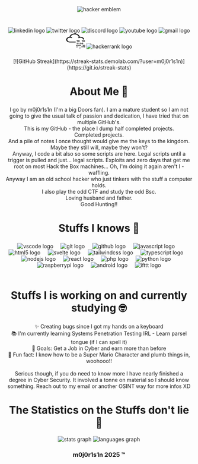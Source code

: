 <div align="center">
  <img src='http://www.catb.org/hacker-emblem/glider.png' alt='hacker emblem'>
</div>

###

<br clear="both">

<div align="center">
  <img src="https://raw.githubusercontent.com/maurodesouza/profile-readme-generator/master/src/assets/icons/social/linkedin/default.svg" width="52" height="40" alt="linkedin logo"  />
  <img src="https://raw.githubusercontent.com/maurodesouza/profile-readme-generator/master/src/assets/icons/social/twitter/default.svg" width="52" height="40" alt="twitter logo"  />
  <img src="https://raw.githubusercontent.com/maurodesouza/profile-readme-generator/master/src/assets/icons/social/discord/default.svg" width="52" height="40" alt="discord logo"  />
  <img src="https://raw.githubusercontent.com/maurodesouza/profile-readme-generator/master/src/assets/icons/social/youtube/default.svg" width="52" height="40" alt="youtube logo"  />
  <img src="https://raw.githubusercontent.com/maurodesouza/profile-readme-generator/master/src/assets/icons/social/gmail/default.svg" width="52" height="40" alt="gmail logo"  />
  <img src="https://raw.githubusercontent.com/maurodesouza/profile-readme-generator/master/src/assets/icons/social/tryhackme/default.svg" width="52" height="40" alt="tryhackme logo"  />
  <img src="https://raw.githubusercontent.com/maurodesouza/profile-readme-generator/master/src/assets/icons/social/hackerrank/default.svg" width="52" height="40" alt="hackerrank logo"  />
</div>

###

<div align="center">
  [![GitHub Streak](https://streak-stats.demolab.com/?user=m0j0r1s1n)](https://git.io/streak-stats)
</div>

###

<h1 align="center">About Me 👋</h1>

###

<p align="center">I go by m0j0r1s1n (I'm a big Doors fan). I am a mature student so I am not going to give the usual talk of passion and dedication, I have tried that on multiple GitHub's. <br>This is my GitHub - the place I dump half completed projects.  <br>Completed projects.<br>And a pile of notes I once thought would give me the keys to the kingdom. Maybe they still will, maybe they won't? <br>Anyway, I code a bit also so some scripts are here. Legal scripts until a trigger is pulled and just... legal scripts. Exploits and zero days that get me root on most Hack the Box machines... Oh, I'm doing it again aren't I - waffling. <br>Anyway I am an old school hacker who just tinkers with the stuff a computer holds.<br>I also play the odd CTF and study the odd Bsc.<br>Loving husband and father.<br>Good Hunting!!</p>

###

<h1 align="center">Stuffs I knows 🧠</h1>

###

<div align="center">
  <img src="https://cdn.jsdelivr.net/gh/devicons/devicon/icons/vscode/vscode-original.svg" height="40" alt="vscode logo"  />
  <img width="12" />
  <img src="https://cdn.jsdelivr.net/gh/devicons/devicon/icons/git/git-original.svg" height="40" alt="git logo"  />
  <img width="12" />
  <img src="https://cdn.jsdelivr.net/gh/devicons/devicon/icons/github/github-original.svg" height="40" alt="github logo"  />
  <img width="12" />
  <img src="https://cdn.jsdelivr.net/gh/devicons/devicon/icons/javascript/javascript-original.svg" height="40" alt="javascript logo"  />
  <img width="12" />
  <img src="https://cdn.jsdelivr.net/gh/devicons/devicon/icons/html5/html5-original.svg" height="40" alt="html5 logo"  />
  <img width="12" />
  <img src="https://cdn.jsdelivr.net/gh/devicons/devicon/icons/svelte/svelte-original.svg" height="40" alt="svelte logo"  />
  <img width="12" />
  <img src="https://cdn.jsdelivr.net/gh/devicons/devicon/icons/tailwindcss/tailwindcss-original-wordmark.svg" height="40" alt="tailwindcss logo"  />
  <img width="12" />
  <img src="https://cdn.jsdelivr.net/gh/devicons/devicon/icons/typescript/typescript-original.svg" height="40" alt="typescript logo"  />
  <img width="12" />
  <img src="https://cdn.jsdelivr.net/gh/devicons/devicon/icons/nodejs/nodejs-original.svg" height="40" alt="nodejs logo"  />
  <img width="12" />
  <img src="https://cdn.jsdelivr.net/gh/devicons/devicon/icons/react/react-original.svg" height="40" alt="react logo"  />
  <img width="12" />
  <img src="https://cdn.jsdelivr.net/gh/devicons/devicon/icons/php/php-original.svg" height="40" alt="php logo"  />
  <img width="12" />
  <img src="https://cdn.jsdelivr.net/gh/devicons/devicon/icons/python/python-original.svg" height="40" alt="python logo"  />
  <img width="12" />
  <img src="https://cdn.jsdelivr.net/gh/devicons/devicon/icons/raspberrypi/raspberrypi-original.svg" height="40" alt="raspberrypi logo"  />
  <img width="12" />
  <img src="https://cdn.jsdelivr.net/gh/devicons/devicon/icons/android/android-original.svg" height="40" alt="android logo"  />
  <img width="12" />
  <img src="https://cdn.jsdelivr.net/gh/devicons/devicon/icons/ifttt/ifttt-original.svg" height="40" alt="ifttt logo"  />
</div>
<br>


###

<h1 align="center">Stuffs I is working on and currently studying 🤓</h1>

###

<p align="center">✨ Creating bugs since I got my hands on a keyboard<br>📚 I'm currently learning Systems Penetration Testing IRL - Learn parsel tongue (if I can spell it)<br>🎯 Goals: Get a Job in Cyber and earn more than before<br>🎲 Fun fact: I know how to be a Super Mario Character and plumb things in, woohooo!!<br><br>Serious though, if you do need to know more I have nearly finished a degree in Cyber Security.  It involved a tonne on material so I should know something. Reach out to my email or another OSINT way for more infos XD</p>

###

<h1 align="center">The Statistics on the Stuffs don't lie 🔎</h1>

<div align="center">
  <img src="https://github-readme-stats.vercel.app/api?username=m0j0r1s1n&hide_title=false&hide_rank=false&show_icons=true&include_all_commits=true&count_private=true&disable_animations=false&theme=dracula&locale=en&hide_border=false&order=1" height="150" alt="stats graph"  />
  <img src="https://github-readme-stats.vercel.app/api/top-langs?username=m0j0r1s1n&locale=en&hide_title=false&layout=compact&card_width=320&langs_count=5&theme=dracula&hide_border=false&order=2" height="150" alt="languages graph"  />
</div>

###

<h3 align="center">m0j0r1s1n 2025 &#8482;</h3>
